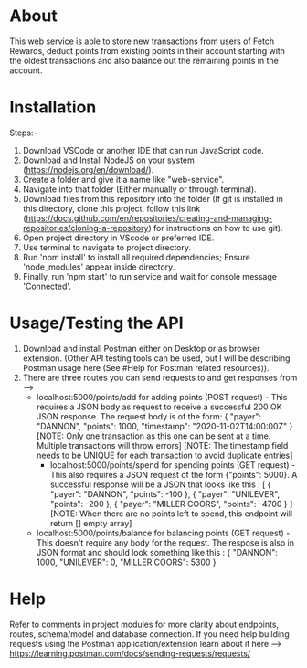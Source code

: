 <!-- @format -->
<!-- This is the README document for this web service. -->

# About

This web service is able to store new transactions from users of Fetch Rewards, deduct points from existing points in their account starting with the oldest transactions and also balance out the remaining points in the account.

# Installation

Steps:-

1. Download VSCode or another IDE that can run JavaScript code.
2. Download and Install NodeJS on your system (<https://nodejs.org/en/download/>).
3. Create a folder and give it a name like "web-service".
4. Navigate into that folder (Either manually or through terminal).
5. Download files from this repository into the folder (If git is installed in this directory, clone this project, follow this link (<https://docs.github.com/en/repositories/creating-and-managing-repositories/cloning-a-repository>) for instructions on how to use git).
6. Open project directory in VScode or preferred IDE.
7. Use terminal to navigate to project directory.
8. Run 'npm install' to install all required dependencies; Ensure 'node_modules' appear inside directory.
9. Finally, run 'npm start' to run service and wait for console message 'Connected'.

# Usage/Testing the API

1. Download and install Postman either on Desktop or as browser extension. (Other API testing tools can be used, but I will be describing Postman usage here (See #Help for Postman related resources)).
2. There are three routes you can send requests to and get responses from -->
   - localhost:5000/points/add for adding points (POST request) - This requires a JSON body as request to receive a successful 200 OK JSON response. The request body is of the form:
     { "payer": "DANNON",
     "points": 1000,
     "timestamp": "2020-11-02T14:00:00Z"
     }
     [NOTE: Only one transaction as this one can be sent at a time. Multiple transactions will throw errors]
     [NOTE: The timestamp field needs to be UNIQUE for each transaction to avoid duplicate entries]
     - localhost:5000/points/spend for spending points (GET request) - This also requires a JSON request of the form {"points": 5000}. A successful response will be a JSON that looks like this :
       [
       {
       "payer": "DANNON",
       "points": -100
       },
       {
       "payer": "UNILEVER",
       "points": -200
       },
       {
       "payer": "MILLER COORS",
       "points": -4700
       }
       ]
       [NOTE: When there are no points left to spend, this endpoint will return [] empty array]
   - localhost:5000/points/balance for balancing points (GET request) - This doesn't require any body for the request. The respose is also in JSON format and should look something like this :
     {
     "DANNON": 1000,
     "UNILEVER": 0,
     "MILLER COORS": 5300
     }

# Help

Refer to comments in project modules for more clarity about endpoints, routes, schema/model and database connection.
If you need help building requests using the Postman application/extension learn about it here --> <https://learning.postman.com/docs/sending-requests/requests/>
